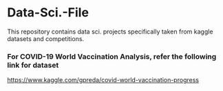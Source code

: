 # Data-Sci.-File

This repository contains data sci. projects specifically taken from kaggle datasets and competitions.

### For COVID-19 World Vaccination Analysis, refer the following link for dataset
https://www.kaggle.com/gpreda/covid-world-vaccination-progress
